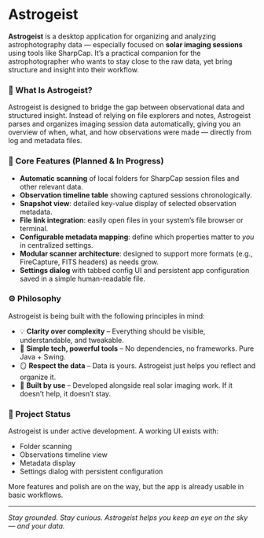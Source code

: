 # Astrogeist

**Astrogeist** is a desktop application for organizing and analyzing astrophotography data — especially focused on **solar imaging sessions** using tools like SharpCap. It’s a practical companion for the astrophotographer who wants to stay close to the raw data, yet bring structure and insight into their workflow.

### 🌌 What Is Astrogeist?

Astrogeist is designed to bridge the gap between observational data and structured insight. Instead of relying on file explorers and notes, Astrogeist parses and organizes imaging session data automatically, giving you an overview of when, what, and how observations were made — directly from log and metadata files.

### 🔭 Core Features (Planned & In Progress)

- **Automatic scanning** of local folders for SharpCap session files and other relevant data.
- **Observation timeline table** showing captured sessions chronologically.
- **Snapshot view**: detailed key-value display of selected observation metadata.
- **File link integration**: easily open files in your system’s file browser or terminal.
- **Configurable metadata mapping**: define which properties matter to *you* in centralized settings.
- **Modular scanner architecture**: designed to support more formats (e.g., FireCapture, FITS headers) as needs grow.
- **Settings dialog** with tabbed config UI and persistent app configuration saved in a simple human-readable file.

### ⚙️ Philosophy

Astrogeist is being built with the following principles in mind:

- 💡 **Clarity over complexity** – Everything should be visible, understandable, and tweakable.
- 🧰 **Simple tech, powerful tools** – No dependencies, no frameworks. Pure Java + Swing.
- 🪞 **Respect the data** – Data is yours. Astrogeist just helps you reflect and organize it.
- 🧪 **Built by use** – Developed alongside real solar imaging work. If it doesn’t help, it doesn’t stay.

### 📁 Project Status

Astrogeist is under active development. A working UI exists with:

- Folder scanning
- Observations timeline view
- Metadata display
- Settings dialog with persistent configuration

More features and polish are on the way, but the app is already usable in basic workflows.

---

*Stay grounded. Stay curious. Astrogeist helps you keep an eye on the sky — and your data.*
